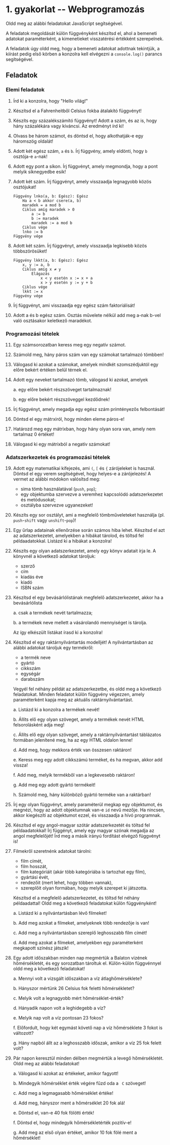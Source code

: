 <!-- prettier-ignore-start -->
<!-- prettier-ignore-start -->

<style type="text/css">
main img {
    max-width: 100%;
}
main ul p, main ol p {
  display: block;
}
</style>

# 1. gyakorlat -- Webprogramozás

Oldd meg az alábbi feladatokat JavaScript segítségével. 

A feladatok megoldását külön függvényként készítsd el, ahol a bemeneti adatokat paraméterként, a kimenetieket visszatérési értékként szerepelnek.

A feladatok úgy oldd meg, hogy a bemeneti adatokat adottnak tekintjük, a kiírást pedig első körben a konzolra kell elvégezni a `console.log()` parancs segítségével.



## Feladatok


### Elemi feladatok

1. Írd ki a konzolra, hogy "Hello világ!"

1. Készítsd el a Fahrenheitből Celsius fokba átalakító függvényt!

1. Készíts egy százalékszámító függvényt! Adott a szám, és az is, hogy hány százalékára vagy kíváncsi. Az eredményt írd ki!

1. Olvass be három számot, és döntsd el, hogy alkothatják-e egy háromszög oldalát!

1. Adott két egész szám, `a` és `b`. Írj függvény, amely eldönti, hogy `b` osztója-e `a`-nak!

1. Adott egy pont a síkon. Írj függvényt, amely megmondja, hogy a pont melyik síknegyedbe esik!

1. Adott két szám. Írj függvényt, amely visszaadja legnagyobb közös osztójukat!

    ```
    Függvény lnko(a, b: Egész): Egész 
        Ha a < b akkor csere(a, b)
        maradek = a mod b
        Ciklus amíg maradek > 0
            a := b
            b := maradek
            maradek := a mod b
        Ciklus vége
        lnko := b
    Függvény vége
    ```

1. Adott két szám. Írj függvényt, amely visszaadja legkisebb közös többszörösüket!

    ```
    Függvény lkkt(a, b: Egész): Egész 
        x, y := a, b
        Ciklus amíg x ≠ y
            Elágazás
                x < y esetén x := x + a
                x > y esetén y := y + b
        Ciklus vége
        lkkt := x
    Függvény vége
    ```

1. Írj függvényt, ami visszaadja egy egész szám faktoriálisát!

1. Adott a és b egész szám. Osztás művelete nélkül add meg a-nak b-vel való osztásakor keletkező maradékot.


### Programozási tételek

11. Egy számsorozatban keress meg egy negatív számot.

1. Számold meg, hány páros szám van egy számokat tartalmazó tömbben!

1. Válogasd ki azokat a számokat, amelyek mindkét szomszédjuktól egy előre bekért értéken belül térnek el.

1. Adott egy neveket tartalmazó tömb, válogasd ki azokat, amelyek

    a. egy előre bekért részszöveget tartalmaznak!

    b. egy előre bekért részszöveggel kezdődnek!

1. Írj függvényt, amely megadja egy egész szám prímtényezős felbontását!

1. Döntsd el egy mátrxiról, hogy minden eleme páros-e!

1. Határozd meg egy mátrixban, hogy hány olyan sora van, amely nem tartalmaz 0 értéket!

1. Válogasd ki egy mátrixból a negatív számokat!


### Adatszerkezetek és programozási tételek

19. Adott egy matematikai kifejezés, ami `(`, `[` és `{` zárójeleket is használ. Döntsd el egy verem segítségével, hogy helyes-e a zárójelezés! A vermet az alábbi módokon valósítsd meg:

    - sima tömb használatával (`push`, `pop`);
    - egy objektumba szervezve a veremhez kapcsolódó adatszerkezetet és metódusokat;
    - osztályba szervezve ugyanezeket!

1. Készíts egy sor osztályt, ami a megfelelő tömbműveleteket használja (pl. `push`-`shift` vagy `unshift`-`pop`)!

1. Egy űrlap adatainak ellenőrzése során számos hiba lehet. Készítsd el azt az adatszerkezetet, amelyekben a hibákat tárolod, és töltsd fel példaadatokkal. Listázd ki a hibákat a konzolra!

1. Készíts egy olyan adatszerkezetet, amely egy könyv adatait írja le. A könyvnél a következő adatokat tároljuk:

    - szerző
    - cím
    - kiadás éve
    - kiadó
    - ISBN szám

1. Készítsd el egy bevásárlólistának megfelelő adatszerkezetet, akkor ha a bevásárlólista
    
    a. csak a termékek nevét tartalmazza;

    b. a termékek neve mellett a vásárolandó mennyiséget is tárolja.

    Az így elkészült listákat írasd ki a konzolra!

1. Készítsd el egy raktárnyilvántartás modelljét! A nyilvántartásban az alábbi adatokat tároljuk egy termékről:

    - a termék neve
    - gyártó
    - cikkszám
    - egységár
    - darabszám

    Vegyél fel néhány példát az adatszerkezetbe, és oldd meg a következő feladatokat. Minden feladatot külön függvény végezzen, amely paraméterként kapja meg az aktuális raktárnyilvántartást.

    a. Listázd ki a konzolra a termékek nevét!

    b. Állíts elő egy olyan szöveget, amely a termékek nevét HTML felsorolásként adja meg!

    c. Állíts elő egy olyan szöveget, amely a raktárnyilvántartást táblázatos formában jelenítené meg, ha az egy HTML oldalon lenne!

    d. Add meg, hogy mekkora érték van összesen raktáron!

    e. Keress meg egy adott cikkszámú terméket, és ha megvan, akkor add vissza!

    f. Add meg, melyik termékből van a legkevesebb raktáron!

    g. Add meg egy adott gyártó termékeit!

    h. Számold meg, hány különböző gyártó terméke van a raktárban!

1. Írj egy olyan függvényt, amely paraméterül megkap egy objektumot, és megnézi, hogy az adott objektumnak van-e `id` nevű mezője. Ha nincsen, akkor kiegészíti az objektumot ezzel, és visszaadja a hívó programnak.

1. Készítsd el egy angol-magyar szótár adatszerkezetét és töltsd fel példaadatokkal! Írj függényt, amely egy magyar szónak megadja az angol megfelelőjét! Írd meg a másik irányú fordítást elvégző függvényt is!

1. Filmekről szeretnénk adatokat tárolni:

    - film címét,
    - film hosszát,
    - film kategóriáit (akár több kategóriába is tartozhat egy film),
    - gyártási évét,
    - rendezőit (mert lehet, hogy többen vannak),
    - szereplőit olyan formában, hogy melyik szerepet ki játszotta.

    Készítsd el a megfelelő adatszerkezetet, és töltsd fel néhány példaadattal! Oldd meg a következő feladatokat külön függvényként!

    a. Listázd ki a nyilvántartásban lévő filmeket!
    
    b. Add meg azokat a filmeket, amelyeknek több rendezője is van!
    
    c. Add meg a nyilvántartásban szereplő leghosszabb film címét!
    
    d. Add meg azokat a filmeket, amelyekben egy paraméterként megkapott színész játszik!

1. Egy adott időszakban minden nap megmértük a Balaton vizének hőmérsékletét, és egy sorozatban tároltuk el. Külön-külön függvénnyel oldd meg a következő feladatokat!

    a. Mennyi volt a vizsgált időszakban a víz átlaghőmérséklete?
    
    b. Hányszor mértünk 26 Celsius fok feletti hőmérsékletet?

    c. Melyik volt a legnagyobb mért hőmérséklet-érték?

    d. Hányadik napon volt a leghidegebb a víz?

    e. Melyik nap volt a víz pontosan 23 fokos?

    f. Előfordult, hogy két egymást követő nap a víz hőmérséklete 3 fokot is változott?

    g. Hány napból állt az a leghosszabb időszak, amikor a víz 25 fok felett volt?

1. Pár napon keresztül minden délben megmértük a levegő hőmérsékletét. Oldd meg az alábbi feladatokat!

    a. Válogasd ki azokat az értékeket, amikor fagyott!

    b. Mindegyik hőmérséklet érték végére fűzd oda a ` C` szöveget!

    c. Add meg a legmagasabb hőmérséklet értéke!

    d. Add meg, hányszor ment a hőmérséklet 20 fok alá!

    e. Döntsd el, van-e 40 fok fölötti érték!

    f. Döntsd el, hogy mindegyik hőmérsékletérték pozitív-e!

    g. Add meg az első olyan értéket, amikor 10 fok fölé ment a hőmérséklet!

<!-- prettier-ignore-end -->
